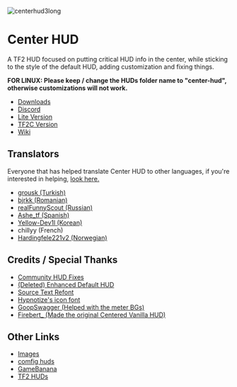 ![centerhud3long](https://github.com/RoseyLemonz/center-hud/assets/97610612/fe6e4ca8-e06e-4940-9ef7-aa191a214106) 
  <h1>Center HUD</h1>
  A TF2 HUD focused on putting critical HUD info in the center, while sticking to the style of the default HUD, adding customization and fixing things.
  
  <b>FOR LINUX: Please keep / change the HUDs folder name to "center-hud", otherwise customizations will not work.</b>
  
  - <a href="https://github.com/RoseyLemonz/center-hud/releases">Downloads</a>
  - <a href="https://discord.gg/p5JV3k5CfE">Discord</a>
  - <a href="https://github.com/RoseyLemonz/center-hud/tree/lite">Lite Version</a>
  - <a href="https://github.com/RoseyLemonz/center-hud/tree/tf2c">TF2C Version</a>
  - <a href="https://github.com/RoseyLemonz/center-hud/wiki">Wiki</a>
  
  <h2>Translators</h2>
  
  Everyone that has helped translate Center HUD to other languages, if you're interested in helping, <a href="https://github.com/RoseyLemonz/center-hud/wiki/Translating">look here.</a>
  
  - <a href="https://github.com/grousk">grousk (Turkish)</a>
  - <a href="https://steamcommunity.com/id/bambambambrrrbrrrboopboop/">bjrkk (Romanian)</a>
  - <a href="https://github.com/realFunnyScout">realFunnyScout (Russian)</a>
  - <a href="https://gamebanana.com/members/1932153">Ashe_tf (Spanish)</a>
  - <a href="https://github.com/Yellow-Dev1l">Yellow-Dev1l (Korean)</a>
  - chillyy (French)
  - <a href="https://github.com/Hardingfele2212">Hardingfele221v2 (Norwegian)</a>
  
  <h2>Credits / Special Thanks</h2>
  
  - <a href="https://github.com/CriticalFlaw/TF2HUD.Fixes">Community HUD Fixes</a>
  - <a href="https://gamebanana.com/mods/385807">(Deleted) Enhanced Default HUD</a>
  - <a href="https://gamebanana.com/mods/314848">Source Text Refont</a>
  - <a href="https://github.com/Hypnootize/TF2-HUD-Icons">Hypnotize's icon font</a>
  - <a href="https://gamebanana.com/members/1672887">GoopSwagger (Helped with the meter BGs)</a>
  - <a href="https://gamebanana.com/members/1767717">Firebert_ (Made the original Centered Vanilla HUD)</a>
  
  <h2>Other Links</h2>
  
  - <a href="https://imgur.com/a/NLdQS6O">Images</a>
  - <a href="https://comfig.app/huds/page/center-hud/">comfig huds</a>
  - <a href="https://gamebanana.com/mods/485626">GameBanana</a>
  - <a href="https://tf2huds.dev/hud/Center-Hud">TF2 HUDs</a>
